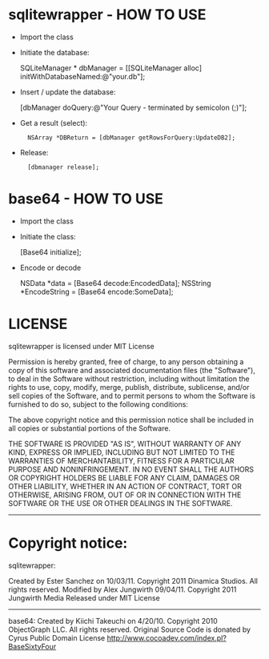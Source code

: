 sqlitewrapper - HOW TO USE
==========================
* Import the class
* Initiate the database: 

	SQLiteManager * dbManager = [[SQLiteManager alloc] initWithDatabaseNamed:@"your.db"];

* Insert / update the database: 

	[dbManager doQuery:@"Your Query - terminated by semicolon (;)"];</pre>

* Get a result (select): 

    	NSArray *DBReturn = [dbManager getRowsForQuery:UpdateDB2];

* Release: 

    	[dbmanager release];

base64 - HOW TO USE
===================
* Import the class

* Initiate the class:

	[Base64 initialize];

* Encode or decode

	NSData *data = [Base64 decode:EncodedData];
	NSString *EncodeString = [Base64 encode:SomeData];

LICENSE
=======

sqlitewrapper is licensed under MIT License

Permission is hereby granted, free of charge, to any person obtaining a copy of this software and associated documentation files (the "Software"), to deal in the Software without restriction, including without limitation the rights to use, copy, modify, merge, publish, distribute, sublicense, and/or sell copies of the Software, and to permit persons to whom the Software is furnished to do so, subject to the following conditions:

The above copyright notice and this permission notice shall be included in all copies or substantial portions of the Software.

THE SOFTWARE IS PROVIDED "AS IS", WITHOUT WARRANTY OF ANY KIND, EXPRESS OR IMPLIED, INCLUDING BUT NOT LIMITED TO THE WARRANTIES OF MERCHANTABILITY, FITNESS FOR A PARTICULAR PURPOSE AND NONINFRINGEMENT. IN NO EVENT SHALL THE AUTHORS OR COPYRIGHT HOLDERS BE LIABLE FOR ANY CLAIM, DAMAGES OR OTHER LIABILITY, WHETHER IN AN ACTION OF CONTRACT, TORT OR OTHERWISE, ARISING FROM, OUT OF OR IN CONNECTION WITH THE SOFTWARE OR THE USE OR OTHER DEALINGS IN THE SOFTWARE.

- - -

Copyright notice:
================
sqlitewrapper:

Created by Ester Sanchez on 10/03/11.
Copyright 2011 Dinamica Studios. All rights reserved.
Modified by Alex Jungwirth 09/04/11.
Copyright 2011 Jungwirth Media
Released under MIT License
- - -
base64:
Created by Kiichi Takeuchi on 4/20/10.
Copyright 2010 ObjectGraph LLC. All rights reserved.
Original Source Code is donated by Cyrus
Public Domain License
http://www.cocoadev.com/index.pl?BaseSixtyFour
